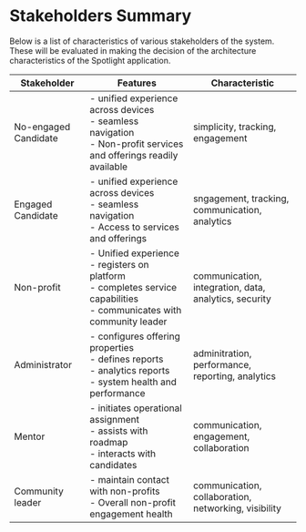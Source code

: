 # Stakeholders Summary

Below is a list of characteristics of various stakeholders of the system.  These will be evaluated in 
making the decision of the architecture characteristics of the Spotlight application.

|Stakeholder|Features|Characteristic|
|----|----|----|
|No-engaged Candidate| - unified experience across devices <br>- seamless navigation <br>- Non-profit services and offerings readily available | simplicity, tracking, engagement|
|Engaged Candidate|- unified experience across devices <br>- seamless navigation <br>- Access to services and offerings|sngagement, tracking, communication, analytics|
|Non-profit|- Unified experience <br>- registers on platform <br>- completes service capabilities <br>- communicates with community leader|communication, integration, data, analytics, security|
|Administrator|- configures offering properties <br>- defines reports <br>- analytics reports <br>- system health and performance|adminitration, performance, reporting, analytics|
|Mentor|- initiates operational assignment <br>- assists with roadmap <br>- interacts with candidates|communication, engagement, collaboration|
|Community leader|- maintain contact with non-profits <br>- Overall non-profit engagement health| communication, collaboration, networking, visibility|

